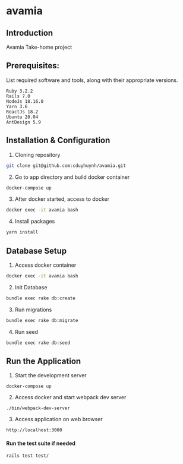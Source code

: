 # avamia
## Introduction
Avamia Take-home project

## Prerequisites:
List required software and tools, along with their appropriate versions.
```
Ruby 3.2.2
Rails 7.0
NodeJs 18.16.0
Yarn 3.6
ReactJs 18.2
Ubuntu 20.04
AntDesign 5.9
```

## Installation & Configuration
1. Cloning repository
```bash
git clone git@github.com:cduyhuynh/avamia.git
```
2. Go to app directory and build docker container
```bash
docker-compose up
```
3. After docker started, access to docker
```bash
docker exec -it avamia bash
```
4. Install packages
```bash
yarn install
```
## Database Setup
1. Access docker container
```bash
docker exec -it avamia bash
```
2. Init Database
```bash
bundle exec rake db:create
```
3. Run migrations
```bash
bundle exec rake db:migrate
```
4. Run seed
```bash
bundle exec rake db:seed
```
## Run the Application
1. Start the development server
```
docker-compose up
```
2. Access docker and start webpack dev server
```
./bin/webpack-dev-server
```
3. Access application on web browser
```
http://localhost:3000
```
#### Run the test suite if needed
```
rails test test/
```
